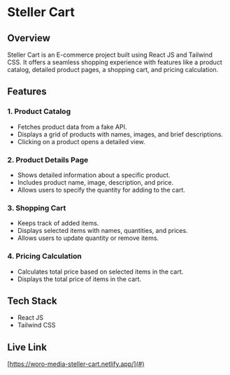 # Steller Cart

## Overview

Steller Cart is an E-commerce project built using React JS and Tailwind CSS. It offers a seamless shopping experience with features like a product catalog, detailed product pages, a shopping cart, and pricing calculation.

## Features

### 1. Product Catalog

- Fetches product data from a fake API.
- Displays a grid of products with names, images, and brief descriptions.
- Clicking on a product opens a detailed view.

### 2. Product Details Page

- Shows detailed information about a specific product.
- Includes product name, image, description, and price.
- Allows users to specify the quantity for adding to the cart.

### 3. Shopping Cart

- Keeps track of added items.
- Displays selected items with names, quantities, and prices.
- Allows users to update quantity or remove items.

### 4. Pricing Calculation

- Calculates total price based on selected items in the cart.
- Displays the total price of items in the cart.

## Tech Stack

- React JS
- Tailwind CSS

## Live Link

[https://woro-media-steller-cart.netlify.app/](#)
